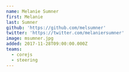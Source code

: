 ```yaml
---
name: Melanie Sumner
first: Melanie
last: Sumner
github: 'https://github.com/melsumner'
twitter: 'https://twitter.com/melaniersumner'
image: msumner.jpg
added: 2017-11-28T09:00:00.000Z
teams:
  - corejs 
  - steering
---
```

